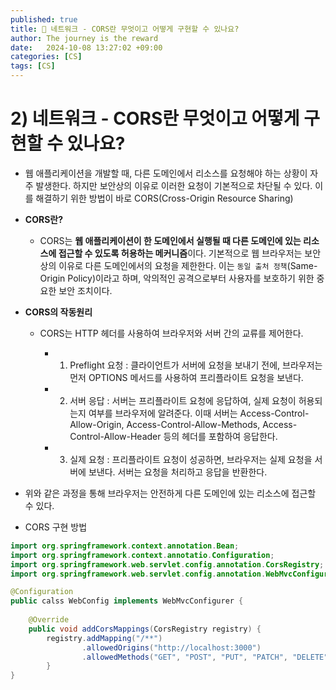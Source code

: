 ```yaml
---
published: true
title: 💛 네트워크 - CORS란 무엇이고 어떻게 구현할 수 있나요?
author: The journey is the reward
date:   2024-10-08 13:27:02 +09:00
categories: [CS]
tags: [CS]
---
```


# 2) 네트워크 - CORS란 무엇이고 어떻게 구현할 수 있나요?

- 웹 애플리케이션을 개발할 때, 다른 도메인에서 리소스를 요청해야 하는 상황이 자주 발생한다. 하지만 보안상의 이유로 이러한 요청이 기본적으로 차단될 수 있다. 이를 해결하기 위한 방법이 바로 CORS(Cross-Origin Resource Sharing)

- **CORS란?**

	- CORS는 **웹 애플리케이션이 한 도메인에서 실행될 때 다른 도메인에 있는 리소스에 접근할 수 있도록 허용하는 메커니즘**이다. 기본적으로 웹 브라우저는 보안상의 이유로 다른 도메인에서의 요청을 제한한다. 이는 `동일 출처 정책`(Same-Origin Policy)이라고 하며, 악의적인 공격으로부터 사용자를 보호하기 위한 중요한 보안 조치이다.

- **CORS의 작동원리**

	- CORS는 HTTP 헤더를 사용하여 브라우저와 서버 간의 교류를 제어한다. 

		- 1. Preflight 요청 : 클라이언트가 서버에 요청을 보내기 전에, 브라우저는 먼저 OPTIONS 메서드를 사용하여 프리플라이트 요청을 보낸다.
		- 2. 서버 응답 : 서버는 프리플라이트 요청에 응답하여, 실제 요청이 허용되는지 여부를 브라우저에 알려준다. 이때 서버는 Access-Control-Allow-Origin, Access-Control-Allow-Methods, Access-Control-Allow-Header 등의 헤더를 포함하여 응답한다.

		- 3. 실제 요청 : 프리플라이트 요청이 성공하면, 브라우저는 실제 요청을 서버에 보낸다. 서버는 요청을 처리하고 응답을 반환한다.

- 위와 같은 과정을 통해 브라우저는 안전하게 다른 도메인에 있는 리소스에 접근할 수 있다.


- CORS 구현 방법

```java
import org.springframework.context.annotation.Bean;
import org.springframework.context.annotatio.Configuration;
import org.springframework.web.servlet.config.annotation.CorsRegistry;
import org.springframework.web.servlet.config.annotation.WebMvcConfigurer;

@Configuration
public calss WebConfig implements WebMvcConfigurer {
	
	@Override
	public void addCorsMappings(CorsRegistry registry) {
		registry.addMapping("/**")
				.allowedOrigins("http://localhost:3000")
				.allowedMethods("GET", "POST", "PUT", "PATCH", "DELETE", "OPTIONS");
		}
}	
```
